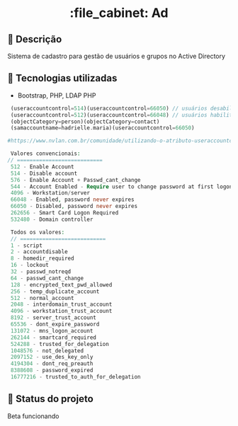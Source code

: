 <h1 align="center">:file_cabinet: Ad</h1>

## :memo: Descrição
Sistema de cadastro para gestão de usuários e grupos no Active Directory

## :wrench: Tecnologias utilizadas
* Bootstrap, PHP, LDAP PHP

```php
 (useraccountcontrol=514)(useraccountcontrol=66050) // usuários desabilitados
 (useraccountcontrol=512)(useraccountcontrol=66048) // usuários habilitados
 (objectCategory=person)(objectCategory=contact)
 (samaccountname=hadrielle.maria)(useraccountcontrol=66050)

#https://www.nvlan.com.br/comunidade/utilizando-o-atributo-useraccountcontrol/

 Valores convencionais:
// ===========================
 512 - Enable Account
 514 - Disable account
 576 - Enable Account + Passwd_cant_change
 544 - Account Enabled - Require user to change password at first logon
 4096 - Workstation/server
 66048 - Enabled, password never expires
 66050 - Disabled, password never expires
 262656 - Smart Card Logon Required
 532480 - Domain controller

 Todos os valores:
 // ===========================
 1 - script
 2 - accountdisable
 8 - homedir_required
 16 - lockout
 32 - passwd_notreqd
 64 - passwd_cant_change
 128 - encrypted_text_pwd_allowed
 256 - temp_duplicate_account
 512 - normal_account
 2048 - interdomain_trust_account
 4096 - workstation_trust_account
 8192 - server_trust_account
 65536 - dont_expire_password
 131072 - mns_logon_account
 262144 - smartcard_required
 524288 - trusted_for_delegation
 1048576 - not_delegated
 2097152 - use_des_key_only
 4194304 - dont_req_preauth
 8388608 - password_expired
 16777216 - trusted_to_auth_for_delegation

```
## :dart: Status do projeto
Beta funcionando

